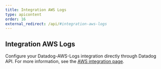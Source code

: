 ```yaml
---
title: Integration AWS Logs
type: apicontent
order: 16
external_redirect: /api/#integration-aws-logs
---
```


## Integration AWS Logs

Configure your Datadog-AWS-Logs integration directly through Datadog API.
For more information, see the [AWS integration page][2].

[1]: /help
[2]: /integrations/amazon_web_services
